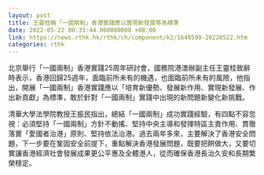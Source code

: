```yaml
---
layout: post
title: 王靈桂稱「一國兩制」香港實踐應以實現新發展等為標準
date: 2022-05-22 00:33:44.000000000 +08:00
link: https://news.rthk.hk/rthk/ch/component/k2/1649599-20220522.htm
categories: rthk
---
```


北京舉行「一國兩制」香港實踐25周年研討會，國務院港澳辦副主任王靈桂致辭時表示，香港回歸25週年，面臨前所未有的機遇，也面臨前所未有的風險，他指出，開展「一國兩制」香港實踐應以「培育新優勢、發展新作用、實現新發展、作出新貢獻」為標準，敢於針對「一國兩制」實踐中出現的新問題新變化新挑戰。

清華大學法學院教授王振民指出，總結「一國兩制」成功實踐經驗，有四點不容忽視：必須堅持「一國兩制」方針不動搖、堅持中央主導和發揮特區主責作用、貫徹落實「愛國者治港」原則、堅持依法治港。過去兩年多來，主要解決了香港安全問題，下一步要在鞏固安全前提下，重點解決香港發展問題，既要把餅做大，又要切實讓香港經濟社會發展成果更公平惠及全體港人，從而確保香港長治久安和長期繁榮穩定。
